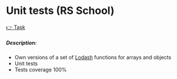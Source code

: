 # Unit tests (RS School)
[👉 Task](https://github.com/rolling-scopes-school/js-fe-course-en/blob/main/tasks/unit-tests/unit-tests.md)  
##### Description:  
- Own versions of a set of [Lodash](https://lodash.com/) functions for arrays and objects
- Unit tests
- Tests coverage 100%
